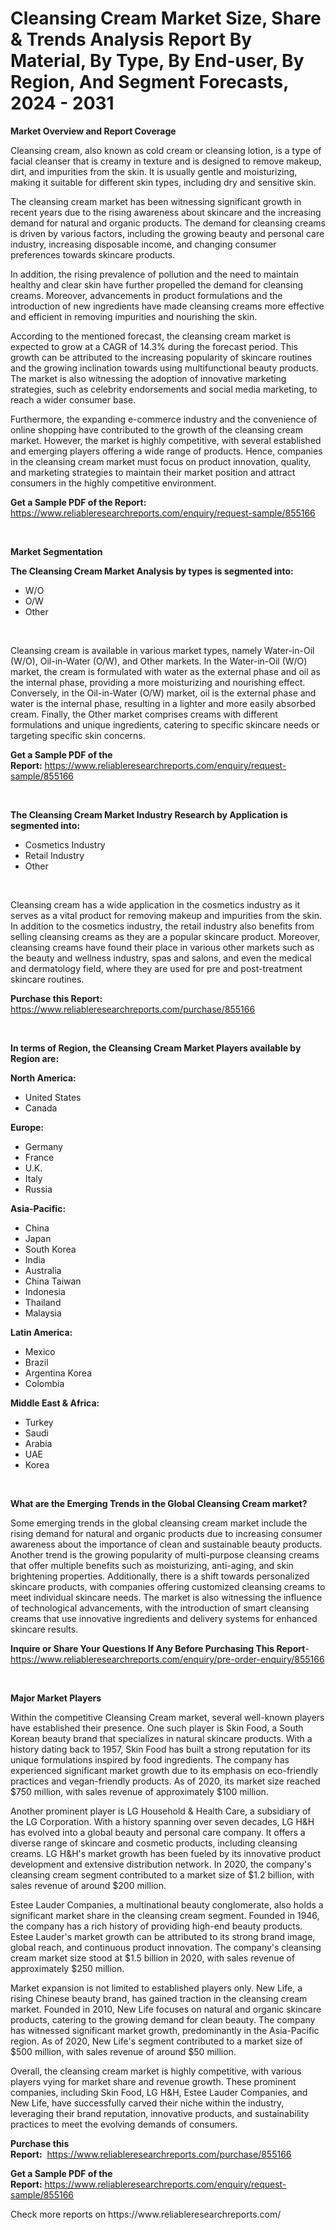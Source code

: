 <p><h1>Cleansing Cream Market Size, Share & Trends Analysis Report By Material, By Type, By End-user, By Region, And Segment Forecasts, 2024 - 2031</h1></p><p><strong>Market Overview and Report Coverage</strong></p>
<p><p>Cleansing cream, also known as cold cream or cleansing lotion, is a type of facial cleanser that is creamy in texture and is designed to remove makeup, dirt, and impurities from the skin. It is usually gentle and moisturizing, making it suitable for different skin types, including dry and sensitive skin.</p><p>The cleansing cream market has been witnessing significant growth in recent years due to the rising awareness about skincare and the increasing demand for natural and organic products. The demand for cleansing creams is driven by various factors, including the growing beauty and personal care industry, increasing disposable income, and changing consumer preferences towards skincare products.</p><p>In addition, the rising prevalence of pollution and the need to maintain healthy and clear skin have further propelled the demand for cleansing creams. Moreover, advancements in product formulations and the introduction of new ingredients have made cleansing creams more effective and efficient in removing impurities and nourishing the skin.</p><p>According to the mentioned forecast, the cleansing cream market is expected to grow at a CAGR of 14.3% during the forecast period. This growth can be attributed to the increasing popularity of skincare routines and the growing inclination towards using multifunctional beauty products. The market is also witnessing the adoption of innovative marketing strategies, such as celebrity endorsements and social media marketing, to reach a wider consumer base.</p><p>Furthermore, the expanding e-commerce industry and the convenience of online shopping have contributed to the growth of the cleansing cream market. However, the market is highly competitive, with several established and emerging players offering a wide range of products. Hence, companies in the cleansing cream market must focus on product innovation, quality, and marketing strategies to maintain their market position and attract consumers in the highly competitive environment.</p></p>
<p><strong>Get a Sample PDF of the Report:</strong> <a href="https://www.reliableresearchreports.com/enquiry/request-sample/855166">https://www.reliableresearchreports.com/enquiry/request-sample/855166</a></p>
<p>&nbsp;</p>
<p><strong>Market Segmentation</strong></p>
<p><strong>The Cleansing Cream Market Analysis by types is segmented into:</strong></p>
<p><ul><li>W/O</li><li>O/W</li><li>Other</li></ul></p>
<p>&nbsp;</p>
<p><p>Cleansing cream is available in various market types, namely Water-in-Oil (W/O), Oil-in-Water (O/W), and Other markets. In the Water-in-Oil (W/O) market, the cream is formulated with water as the external phase and oil as the internal phase, providing a more moisturizing and nourishing effect. Conversely, in the Oil-in-Water (O/W) market, oil is the external phase and water is the internal phase, resulting in a lighter and more easily absorbed cream. Finally, the Other market comprises creams with different formulations and unique ingredients, catering to specific skincare needs or targeting specific skin concerns.</p></p>
<p><strong>Get a Sample PDF of the Report:</strong>&nbsp;<a href="https://www.reliableresearchreports.com/enquiry/request-sample/855166">https://www.reliableresearchreports.com/enquiry/request-sample/855166</a></p>
<p>&nbsp;</p>
<p><strong>The Cleansing Cream Market Industry Research by Application is segmented into:</strong></p>
<p><ul><li>Cosmetics Industry</li><li>Retail Industry</li><li>Other</li></ul></p>
<p>&nbsp;</p>
<p><p>Cleansing cream has a wide application in the cosmetics industry as it serves as a vital product for removing makeup and impurities from the skin. In addition to the cosmetics industry, the retail industry also benefits from selling cleansing creams as they are a popular skincare product. Moreover, cleansing creams have found their place in various other markets such as the beauty and wellness industry, spas and salons, and even the medical and dermatology field, where they are used for pre and post-treatment skincare routines.</p></p>
<p><strong>Purchase this Report:</strong>&nbsp; <a href="https://www.reliableresearchreports.com/purchase/855166">https://www.reliableresearchreports.com/purchase/855166</a></p>
<p>&nbsp;</p>
<p><strong>In terms of Region, the Cleansing Cream Market Players available by Region are:</strong></p>
<p>
    <p> <strong> North America: </strong>
        <ul>
            <li>United States</li>
            <li>Canada</li>
        </ul>
        </p> 
    <p> <strong> Europe: </strong>
        <ul>
            <li>Germany</li>
            <li>France</li>
            <li>U.K.</li>
            <li>Italy</li>
            <li>Russia</li>
        </ul>
        </p> 
    <p> <strong> Asia-Pacific: </strong>
        <ul>
            <li>China</li>
            <li>Japan</li>
            <li>South Korea</li>
            <li>India</li>
            <li>Australia</li>
            <li>China Taiwan</li>
            <li>Indonesia</li>
            <li>Thailand</li>
            <li>Malaysia</li>
        </ul>
        </p> 
    <p> <strong> Latin America: </strong>
        <ul>
            <li>Mexico</li>
            <li>Brazil</li>
            <li>Argentina Korea</li>
            <li>Colombia</li>
        </ul>
        </p> 
    <p> <strong> Middle East & Africa: </strong>
        <ul>
            <li>Turkey</li>
            <li>Saudi</li>
            <li>Arabia</li>
            <li>UAE</li>
            <li>Korea</li>
        </ul>
    </p>
    </p>
<p>&nbsp;</p>
<p><strong>What are the Emerging Trends in the Global Cleansing Cream market?</strong></p>
<p><p>Some emerging trends in the global cleansing cream market include the rising demand for natural and organic products due to increasing consumer awareness about the importance of clean and sustainable beauty products. Another trend is the growing popularity of multi-purpose cleansing creams that offer multiple benefits such as moisturizing, anti-aging, and skin brightening properties. Additionally, there is a shift towards personalized skincare products, with companies offering customized cleansing creams to meet individual skincare needs. The market is also witnessing the influence of technological advancements, with the introduction of smart cleansing creams that use innovative ingredients and delivery systems for enhanced skincare results.</p></p>
<p><strong>Inquire or Share Your Questions If Any Before Purchasing This Report</strong>- <a href="https://www.reliableresearchreports.com/enquiry/pre-order-enquiry/855166">https://www.reliableresearchreports.com/enquiry/pre-order-enquiry/855166</a></p>
<p>&nbsp;</p>
<p><strong>Major Market Players</strong></p>
<p><p>Within the competitive Cleansing Cream market, several well-known players have established their presence. One such player is Skin Food, a South Korean beauty brand that specializes in natural skincare products. With a history dating back to 1957, Skin Food has built a strong reputation for its unique formulations inspired by food ingredients. The company has experienced significant market growth due to its emphasis on eco-friendly practices and vegan-friendly products. As of 2020, its market size reached $750 million, with sales revenue of approximately $100 million.</p><p>Another prominent player is LG Household & Health Care, a subsidiary of the LG Corporation. With a history spanning over seven decades, LG H&H has evolved into a global beauty and personal care company. It offers a diverse range of skincare and cosmetic products, including cleansing creams. LG H&H's market growth has been fueled by its innovative product development and extensive distribution network. In 2020, the company's cleansing cream segment contributed to a market size of $1.2 billion, with sales revenue of around $200 million.</p><p>Estee Lauder Companies, a multinational beauty conglomerate, also holds a significant market share in the cleansing cream segment. Founded in 1946, the company has a rich history of providing high-end beauty products. Estee Lauder's market growth can be attributed to its strong brand image, global reach, and continuous product innovation. The company's cleansing cream market size stood at $1.5 billion in 2020, with sales revenue of approximately $250 million.</p><p>Market expansion is not limited to established players only. New Life, a rising Chinese beauty brand, has gained traction in the cleansing cream market. Founded in 2010, New Life focuses on natural and organic skincare products, catering to the growing demand for clean beauty. The company has witnessed significant market growth, predominantly in the Asia-Pacific region. As of 2020, New Life's segment contributed to a market size of $500 million, with sales revenue of around $50 million.</p><p>Overall, the cleansing cream market is highly competitive, with various players vying for market share and revenue growth. These prominent companies, including Skin Food, LG H&H, Estee Lauder Companies, and New Life, have successfully carved their niche within the industry, leveraging their brand reputation, innovative products, and sustainability practices to meet the evolving demands of consumers.</p></p>
<p><strong>Purchase this Report:</strong>&nbsp;&nbsp;<a href="https://www.reliableresearchreports.com/purchase/855166">https://www.reliableresearchreports.com/purchase/855166</a></p>
<p></p>
<p><strong>Get a Sample PDF of the Report:</strong>&nbsp;<a href="https://www.reliableresearchreports.com/enquiry/request-sample/855166">https://www.reliableresearchreports.com/enquiry/request-sample/855166</a></p>
<p>Check more reports on https://www.reliableresearchreports.com/</p>
